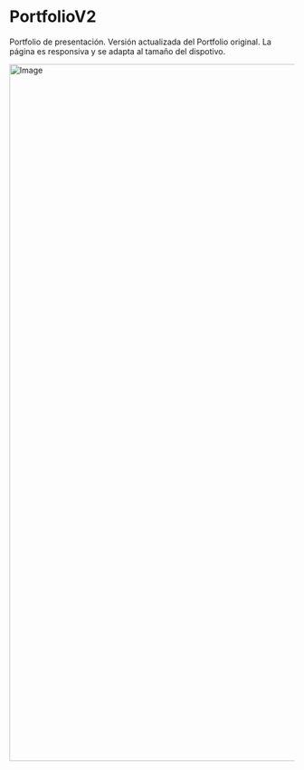 # PortfolioV2
Portfolio de presentación.
Versión actualizada del Portfolio original.
La página es responsiva y se adapta al tamaño del dispotivo.

<img width="2412" height="1231" alt="Image" src="https://github.com/user-attachments/assets/b62bd2f7-71c5-4aa1-a8cf-48ce8dd7aa95" />
